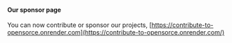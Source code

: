 #### Our sponsor page
You can now contribute or sponsor our projects, [https://contribute-to-opensorce.onrender.com](https://contribute-to-opensorce.onrender.com/)
